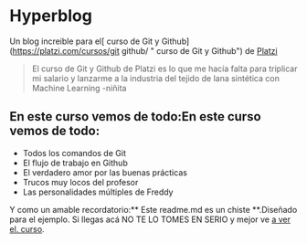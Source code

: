 # Hyperblog
Un blog increible para el[ curso de Git y Github](https://platzi.com/cursos/git
github/ " curso de Git y Github") de [Platzi](https://platzi.com/"Platzi")
>El curso de Git y Github de Platzi es lo que me hacía falta para triplicar mi
salario y lanzarme a la industria del tejido de lana sintética con Machine Learning
>-niñita
## En este curso vemos de todo:En este curso vemos de todo:
* Todos los comandos de Git
* El flujo de trabajo en Github
* El verdadero amor por las buenas prácticas
* Trucos muy locos del profesor
* Las personalidades múltiples de Freddy

Y como un amable recordatorio:** Este readme.md es un chiste **.Diseñado
para el ejemplo. Si llegas acá NO TE LO TOMES EN SERIO y mejor ve [a ver el.
curso](https://platzi.com/cursos/git-github/ "a ver el curso").